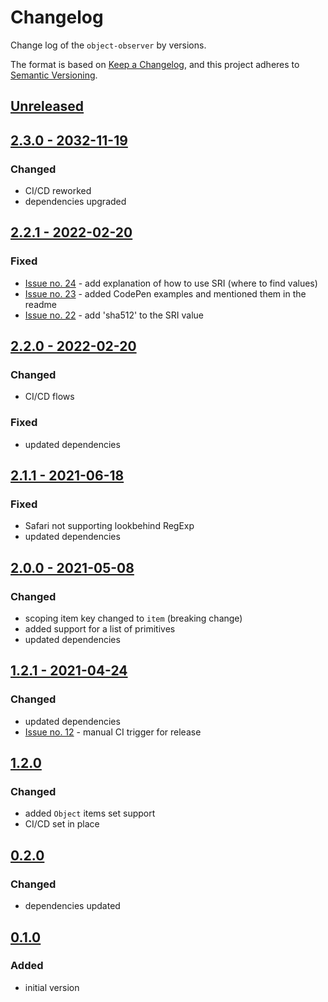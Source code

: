 # Changelog

Change log of the `object-observer` by versions.

The format is based on [Keep a Changelog](https://keepachangelog.com/en/1.0.0/),
and this project adheres to [Semantic Versioning](https://semver.org/spec/v2.0.0.html).

## [Unreleased]()

## [2.3.0 - 2032-11-19]()
### Changed
- CI/CD reworked
- dependencies upgraded

## [2.2.1 - 2022-02-20]()
### Fixed
- [Issue no. 24](https://github.com/gullerya/data-tier-list/issues/24) - add explanation of how to use SRI (where to find values)
- [Issue no. 23](https://github.com/gullerya/data-tier-list/issues/23) - added CodePen examples and mentioned them in the readme
- [Issue no. 22](https://github.com/gullerya/data-tier-list/issues/22) - add 'sha512' to the SRI value

## [2.2.0 - 2022-02-20]()
### Changed
- CI/CD flows
### Fixed
- updated dependencies

## [2.1.1 - 2021-06-18]()
### Fixed
- Safari not supporting lookbehind RegExp
- updated dependencies

## [2.0.0 - 2021-05-08]()
### Changed
- scoping item key changed to `item` (breaking change)
- added support for a list of primitives
- updated dependencies

## [1.2.1 - 2021-04-24]()
### Changed
- updated dependencies
- [Issue no. 12](https://github.com/gullerya/data-tier-list/issues/12) - manual CI trigger for release

## [1.2.0]()
### Changed
- added `Object` items set support
- CI/CD set in place

## [0.2.0]()
### Changed
- dependencies updated

## [0.1.0]()
### Added
- initial version